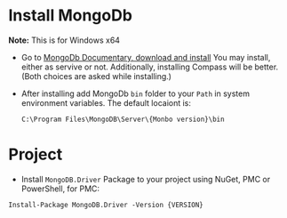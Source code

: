 # Install MongoDb

**Note:** This is for Windows x64

- Go to [MongoDb Documentary, download and install](https://www.mongodb.com/docs/manual/tutorial/install-mongodb-on-windows/)  You may install, either as servive or not. Additionally, installing Compass will be better. (Both choices are asked while installing.)
- After installing add MongoDb `bin` folder to your `Path` in system environment variables. The default locaiont is:

  ```
  C:\Program Files\MongoDB\Server\{Monbo version}\bin
  ```
  
# Project

- Install `MongoDB.Driver` Package to your project using NuGet, PMC or PowerShell, for PMC:
```
Install-Package MongoDB.Driver -Version {VERSION}
```
